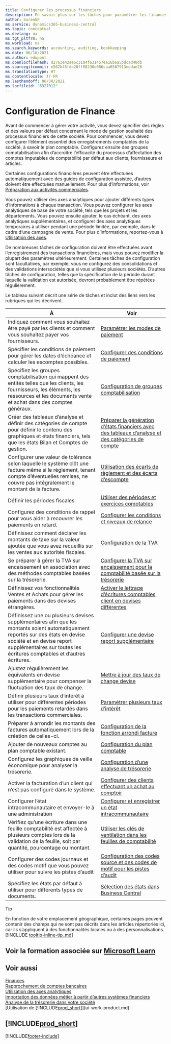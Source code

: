 ```yaml
---
title: Configurer les processus financiers
description: En savoir plus sur les tâches pour paramétrer les finances de votre société afin de les adapter à votre comptabilité ou vos audits.
author: SorenGP
ms.service: dynamics365-business-central
ms.topic: conceptual
ms.devlang: na
ms.tgt_pltfrm: na
ms.workload: na
ms.search.keywords: accounting, auditing, bookkeeping
ms.date: 06/16/2021
ms.author: edupont
ms.openlocfilehash: d2763e42ae6c31a4f631457ea16b6a5bdcad40db
ms.sourcegitcommit: e562b45fda20ff88230e086caa6587913eddae26
ms.translationtype: HT
ms.contentlocale: fr-FR
ms.lasthandoff: 06/30/2021
ms.locfileid: "6327012"
---
```

# <a name="setting-up-finance"></a>Configuration de Finance
Avant de commencer à gérer votre activité, vous devez spécifier des règles et des valeurs par défaut concernant le mode de gestion souhaité des processus financiers de cette société. Pour commencer, vous devez configurer l’élément essentiel des enregistrements comptables de la société, à savoir le plan comptable. Configurez ensuite des groupes comptabilisation afin d’accroître l’efficacité du processus d’affectation des comptes imputables de comptabilité par défaut aux clients, fournisseurs et articles.

Certaines configurations financières peuvent être effectuées automatiquement avec des guides de configuration assistée, d’autres doivent être effectuées manuellement. Pour plus d’informations, voir [Préparation aux activités commerciales](ui-get-ready-business.md).

Vous pouvez utiliser des axes analytiques pour ajouter différents types d’informations à chaque transaction. Vous pouvez configurer les axes analytiques de base de votre société, tels que les projets et les départements. Vous pouvez ensuite ajouter, le cas échéant, des axes analytiques supplémentaires, et configurer des axes analytiques temporaires à utiliser pendant une période limitée, par exemple, dans le cadre d’une campagne de vente. Pour plus d’informations, reportez-vous à [Utilisation des axes](finance-dimensions.md).

De nombreuses tâches de configuration doivent être effectuées avant l’enregistrement des transactions financières, mais vous pouvez modifier la plupart des paramètres ultérieurement. Certaines tâches de configuration sont facultatives, par exemple, vous ne configurez des consolidations et des validations intersociétés que si vous utilisez plusieurs sociétés. D’autres tâches de configuration, telles que la spécification de la période durant laquelle la validation est autorisée, devront probablement être répétées régulièrement.  

Le tableau suivant décrit une série de tâches et inclut des liens vers les rubriques qui les décrivent.

| À | Voir |
| --- | --- |
| Indiquez comment vous souhaitez être payé par les clients et comment vous souhaitez payer vos fournisseurs. |[Paramétrer les modes de paiement](finance-payment-methods.md) |
| Spécifier les conditions de paiement pour gérer les dates d’échéance et calculer les escomptes possibles.|[Configurer des conditions de paiement](finance-payment-terms.md) |
| Spécifiez les groupes comptabilisation qui mappent des entités telles que les clients, les fournisseurs, les éléments, les ressources et les documents vente et achat dans des comptes généraux. |[Configuration de groupes comptabilisation](finance-posting-groups.md)|
|Créer des tableaux d’analyse et définir des catégories de compte pour définir le contenu des graphiques et états financiers, tels que les états Bilan et Comptes de gestion.|[Préparer la génération d’états financiers avec des tableaux d’analyse et des catégories de compte](bi-how-work-account-schedule.md)|
|Configurer une valeur de tolérance selon laquelle le système clôt une facture même si le règlement, tenant compte d’éventuelles remises, ne couvre pas intégralement le montant de la facture.|[Utilisation des écarts de règlement et des écarts d’escompte](finance-payment-tolerance-and-payment-discount-tolerance.md)|
| Définir les périodes fiscales. |[Utiliser des périodes et exercices comptables](finance-accounting-periods-and-fiscal-years.md) |
|Configurez des conditions de rappel pour vous aider à recouvrer les paiements en retard.|[Configurer les conditions et niveaux de relance](finance-setup-reminders.md)|
| Définissez comment déclarer les montants de taxe sur la valeur ajoutée que vous avez recueillis sur les ventes aux autorités fiscales. |[Configuration de la TVA](finance-setup-vat.md)|
|Se préparer à gérer la TVA sur encaissement en association avec des méthodes comptables basées sur la trésorerie.|[Configurer la TVA sur encaissement pour la comptabilité basée sur la trésorerie](finance-setup-unrealized-vat.md)|
| Définissez vos fonctionnalités Ventes et Achats pour gérer les paiements dans des devises étrangères.|[Activer le lettrage d’écritures comptables client en devises différentes](finance-how-enable-application-ledger-entries-different-currencies.md)
|Définissez une ou plusieurs devises supplémentaires afin que les montants soient automatiquement reportés sur des états en devise société et en devise report supplémentaires sur toutes les écritures comptables et d’autres écritures.|[Configurer une devise report supplémentaire](finance-how-setup-additional-currencies.md)|
|Ajustez régulièrement les équivalents en devise supplémentaire pour compenser la fluctuation des taux de change.|[Mettre à jour des taux de change devise](finance-how-update-currencies.md)|
|Définir plusieurs taux d’intérêt à utiliser pour différentes périodes pour les paiements retardés dans les transactions commerciales.|[Paramétrer plusieurs taux d’intérêt](finance-how-to-set-up-multiple-interest-rates.md)|
|Préparer à arrondir les montants des factures automatiquement lors de la création de celles-ci.|[Configuration de la fonction arrondi facture](finance-set-up-invoice-rounding.md)|
| Ajouter de nouveaux comptes au plan comptable existant. |[Configuration du plan comptable](finance-setup-chart-accounts.md) |
| Configurez les graphiques de veille économique pour analyser la trésorerie. |[Configuration d’une analyse de trésorerie](finance-setup-cash-flow-analyses.md) |
|Activer la facturation d’un client qui n’est pas configuré dans le système.|[Configurer des clients effectuant un achat au comptoir](finance-how-to-set-up-cash-customers.md)|
| Configurer l’état intracommunautaire et envoyer-le à une administration | [Configurer et enregistrer un état intracommunautaire](finance-how-setup-report-intrastat.md)|
|Vérifiez qu’une écriture dans une feuille comptabilité est affectée à plusieurs comptes lors de la validation de la feuille, soit par quantité, pourcentage ou montant.|[Utiliser les clés de ventilation dans les feuilles de comptabilité](ui-how-use-allocation-keys-general-journals.md)|
|Configurer des codes journaux et des codes motif que vous pouvez utiliser pour suivre les pistes d’audit|[Configuration des codes source et des codes de motif pour les pistes d’audit](finance-setup-trail-codes.md)|
|Spécifiez les états par défaut à utiliser pour différents types de documents.|[Sélection des états dans Business Central](across-report-selections.md)|

> [!TIP]
> En fonction de votre emplacement géographique, certaines pages peuvent contenir des champs qui ne sont pas décrits dans les articles répertoriés ici, car ils s’appliquent à des fonctionnalités locales ou à des personnalisations. [!INCLUDE [tooltip-inline-tip_md](includes/tooltip-inline-tip_md.md)]

## <a name="see-related-training-at-microsoft-learn"></a>Voir la formation associée sur [Microsoft Learn](/learn/paths/set-up-financial-management-dynamics-365-business-central/)

## <a name="see-also"></a>Voir aussi

[Finances](finance.md)  
[Rapprochement de comptes bancaires](bank-manage-bank-accounts.md)  
[Utilisation des axes analytiques](finance-dimensions.md)  
[Importation des données métier à partir d’autres systèmes financiers](across-import-data-configuration-packages.md)  
[Analyse de la trésorerie dans votre société](finance-analyze-cash-flow.md)  
[Utilisation de [!INCLUDE[prod_short](includes/prod_short.md)]](ui-work-product.md)  

## [!INCLUDE[prod_short](includes/free_trial_md.md)]  


[!INCLUDE[footer-include](includes/footer-banner.md)]